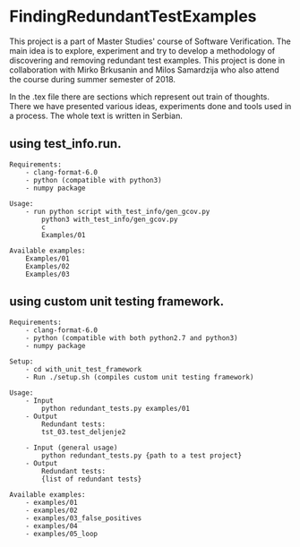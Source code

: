 # FindingRedundantTestExamples
This project is a part of Master Studies' course of Software Verification. The main idea is to explore, experiment and try to develop a methodology of discovering and removing redundant test examples. This project is done in collaboration with Mirko Brkusanin and Milos Samardzija who also attend the course during summer semester of 2018.

In the .tex file there are sections which represent out train of thoughts. There we have presented various ideas, experiments done and tools used in a process. The whole text is written in Serbian. 

## using test_info.run.
	
    Requirements:
        - clang-format-6.0
        - python (compatible with python3)
        - numpy package

    Usage:
        - run python script with_test_info/gen_gcov.py
            python3 with_test_info/gen_gcov.py
            c
            Examples/01
			
    Available examples:
        Examples/01
        Examples/02
        Examples/03

## using custom unit testing framework.

    Requirements:
        - clang-format-6.0
        - python (compatible with both python2.7 and python3)
        - numpy package

    Setup:
        - cd with_unit_test_framework
        - Run ./setup.sh (compiles custom unit testing framework)

    Usage:
        - Input
            python redundant_tests.py examples/01 
        - Output
            Redundant tests: 
            tst_03.test_deljenje2
			
        - Input (general usage)
            python redundant_tests.py {path to a test project} 
        - Output
            Redundant tests:
            {list of redundant tests}
            
    Available examples:
        - examples/01
        - examples/02
        - examples/03_false_positives
        - examples/04
        - examples/05_loop
